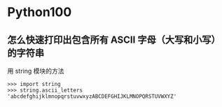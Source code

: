 # Python100



## 怎么快速打印出包含所有 ASCII 字母（大写和小写）的字符串

用 string 模块的方法

```
>>> import string
>>> string.ascii_letters
'abcdefghijklmnopqrstuvwxyzABCDEFGHIJKLMNOPQRSTUVWXYZ'
```